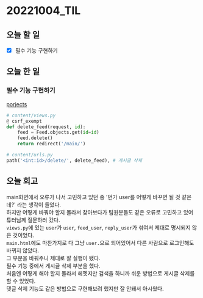# 20221004_TIL

## 오늘 할 일
- [X] 필수 기능 구현하기

## 오늘 한 일
### 필수 기능 구현하기
[porjects](/projects/teamproject/instaglorncoding)
```python
# content/views.py
@ csrf_exempt
def delete_feed(request, id):
    feed = Feed.objects.get(id=id)
    feed.delete()
    return redirect('/main/')
```

```python
# content/urls.py
path('<int:id>/delete/', delete_feed), # 게시글 삭제
```


## 오늘 회고
main화면에서 오류가 나서 고민하고 있던 중 '먼가 user를 어떻게 바꾸면 될 것 같은데?' 라는 생각이 들었다.<br>
하지만 어떻게 바꿔야 할지 몰라서 찾아보다가 팀원분들도 같은 오류로 고민하고 있어 튜터님께 질문하러 갔다.<br>
`views.py`에 있는 `user`가 `user`, `feed_user`, `reply_user`가 섞여서 제대로 명시되지 않은 것이었다.<br>
`main.html`에도 마찬가지로 다 그냥 `user.`으로 되어있어서 다른 사람으로 로그인해도 바뀌지 않았다.<br>
그 부분을 바꿔주니 제대로 잘 실행이 됐다.<br>
필수 기능 중에서 게시글 삭제 부분을 했다.<br>
처음엔 어떻게 해야 할지 몰라서 헤멧지만 검색을 하니까 쉬운 방법으로 게시글 삭제를 할 수 있었다.<br>
댓글 삭제 기능도 같은 방법으로 구현해보려 했지만 잘 안돼서 아시웠다.<br>
